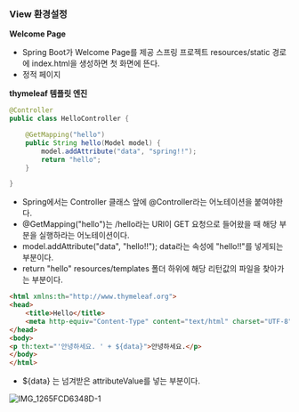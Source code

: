 ### View 환경설정

**Welcome Page**

* Spring Boot가 Welcome Page를 제공
  스프링 프로젝트 resources/static 경로에 index.html을 생성하면 첫 화면에 뜬다.
* 정적 페이지

**thymeleaf 템플릿 엔진**

```java
@Controller
public class HelloController {

    @GetMapping("hello")
    public String hello(Model model) {
        model.addAttribute("data", "spring!!");
        return "hello";
    }

}
```

* Spring에서는 Controller 클래스 앞에 @Controller라는 어노테이션을 붙여야한다.
* @GetMapping("hello")는 /hello라는 URl이 GET 요청으로 들어왔을 때 해당 부분을 실행하라는 어노테이션이다.
* model.addAttribute("data", "hello!!");
  data라는 속성에 "hello!!"를 넣게되는 부분이다.
* return "hello"
  resources/templates 폴더 하위에 해당 리턴값의 파일을 찾아가는 부분이다.

```html
<html xmlns:th="http://www.thymeleaf.org">
<head>
    <title>Hello</title>
    <meta http-equiv="Content-Type" content="text/html" charset="UTF-8">
</head>
<body>
<p th:text="'안녕하세요. ' + ${data}">안녕하세요.</p>
</body>
</html>
```

* ${data} 는 넘겨받은 attributeValue를 넣는 부분이다.





![IMG_1265FCD6348D-1](https://user-images.githubusercontent.com/49138331/90408168-72b64500-e0e2-11ea-928a-98d4b1209e7e.jpeg)
